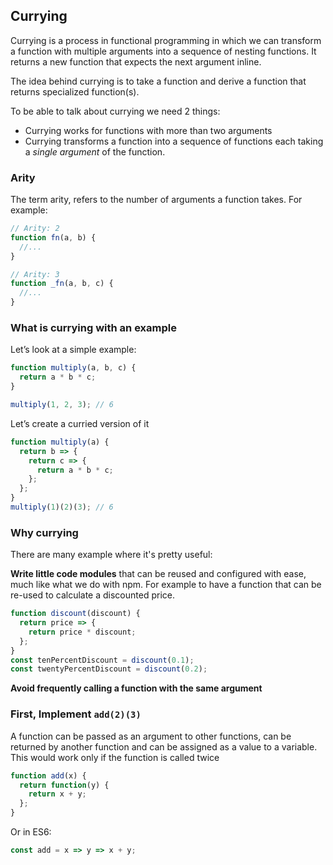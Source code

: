 ## Currying

Currying is a process in functional programming in which we can transform a function with multiple arguments into a sequence of nesting functions. It returns a new function that expects the next argument inline.

The idea behind currying is to take a function and derive a function that returns specialized function(s).

To be able to talk about currying we need 2 things:

- Currying works for functions with more than two arguments
- Currying transforms a function into a sequence of functions each taking a _single argument_ of the function.

### Arity

The term arity, refers to the number of arguments a function takes. For example:

```js
// Arity: 2
function fn(a, b) {
  //...
}
```

```js
// Arity: 3
function _fn(a, b, c) {
  //...
}
```

### What is currying with an example

Let’s look at a simple example:

```js
function multiply(a, b, c) {
  return a * b * c;
}

multiply(1, 2, 3); // 6
```

Let’s create a curried version of it

```js
function multiply(a) {
  return b => {
    return c => {
      return a * b * c;
    };
  };
}
multiply(1)(2)(3); // 6
```

### Why currying

There are many example where it's pretty useful:

**Write little code modules** that can be reused and configured with ease, much like what we do with npm.
For example to have a function that can be re-used to calculate a discounted price.

```js
function discount(discount) {
  return price => {
    return price * discount;
  };
}
const tenPercentDiscount = discount(0.1);
const twentyPercentDiscount = discount(0.2);
```

**Avoid frequently calling a function with the same argument**

### First, Implement `add(2)(3)`

A function can be passed as an argument to other functions, can be returned by another function and can be assigned as a value to a variable.
This would work only if the function is called twice

```js
function add(x) {
  return function(y) {
    return x + y;
  };
}
```

Or in ES6:

```js
const add = x => y => x + y;
```
